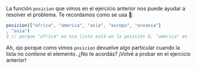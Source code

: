 La función `posicion` que vimos en el ejercicio anterior nos puede ayudar a resolver el problema. Te recordamos como se usa :memo:: 

```javascript
posicion(["africa", "america", "asia", "europa", "oceania"]
, "asia")
2 // porque "africa" en esa lista está en la posición 0, "america" en la 1, "asia" en la 2, etc
```

Ah, ojo porque como vimos `posicion` devuelve algo particular cuando la lista no _contiene_ el elemento. ¿No te acordás? ¡Volvé a probar en el ejercicio anterior!

